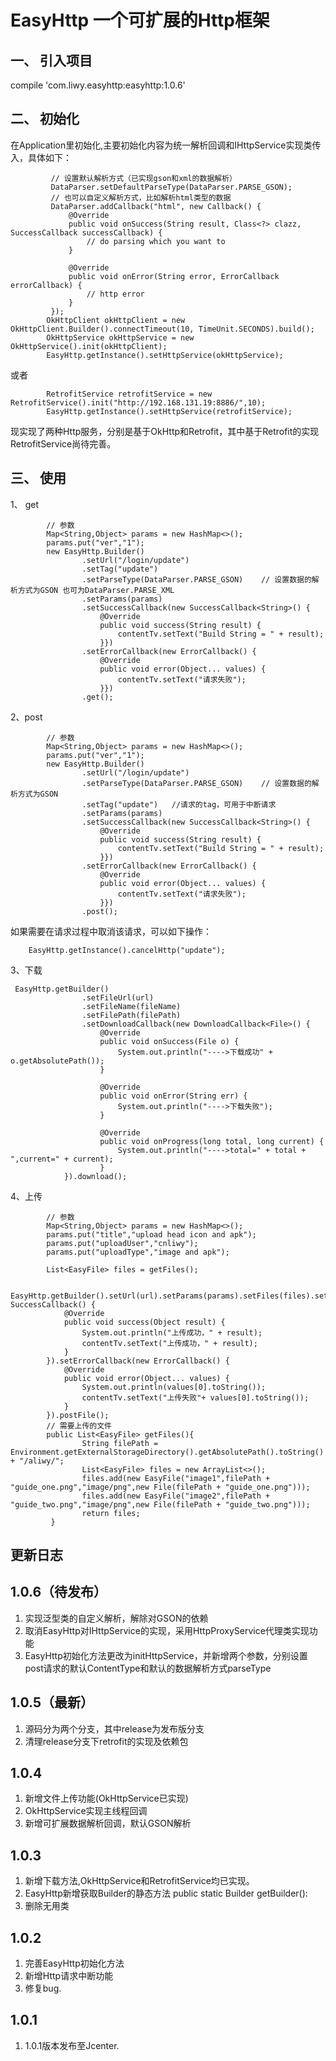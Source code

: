 EasyHttp 一个可扩展的Http框架
===
一、 引入项目
---
compile 'com.liwy.easyhttp:easyhttp:1.0.6'

二、 初始化
---
在Application里初始化,主要初始化内容为统一解析回调和IHttpService实现类传入，具体如下：
```
         // 设置默认解析方式（已实现gson和xml的数据解析）
         DataParser.setDefaultParseType(DataParser.PARSE_GSON);
         // 也可以自定义解析方式，比如解析html类型的数据
         DataParser.addCallback("html", new Callback() {
             @Override
             public void onSuccess(String result, Class<?> clazz, SuccessCallback successCallback) {
                 // do parsing which you want to
             }
 
             @Override
             public void onError(String error, ErrorCallback errorCallback) {
                 // http error
             }
         });
        OkHttpClient okHttpClient = new OkHttpClient.Builder().connectTimeout(10, TimeUnit.SECONDS).build();
        OkHttpService okHttpService = new OkHttpService().init(okHttpClient);
        EasyHttp.getInstance().setHttpService(okHttpService);
```
或者
```
        RetrofitService retrofitService = new RetrofitService().init("http://192.168.131.19:8886/",10);
        EasyHttp.getInstance().setHttpService(retrofitService);
```
现实现了两种Http服务，分别是基于OkHttp和Retrofit，其中基于Retrofit的实现RetrofitService尚待完善。

三、 使用
---
1、 get
```
        // 参数
        Map<String,Object> params = new HashMap<>();
        params.put("ver","1");
        new EasyHttp.Builder()
                .setUrl("/login/update")
                .setTag("update")
                .setParseType(DataParser.PARSE_GSON)    // 设置数据的解析方式为GSON 也可为DataParser.PARSE_XML
                .setParams(params)
                .setSuccessCallback(new SuccessCallback<String>() {
                    @Override
                    public void success(String result) {
                        contentTv.setText("Build String = " + result);
                    }})
                .setErrorCallback(new ErrorCallback() {
                    @Override
                    public void error(Object... values) {
                        contentTv.setText("请求失败");
                    }})
                .get();
```

2、post
```
        // 参数
        Map<String,Object> params = new HashMap<>();
        params.put("ver","1");
        new EasyHttp.Builder()
                .setUrl("/login/update")
                .setParseType(DataParser.PARSE_GSON)    // 设置数据的解析方式为GSON
                .setTag("update")   //请求的tag，可用于中断请求
                .setParams(params)
                .setSuccessCallback(new SuccessCallback<String>() {
                    @Override
                    public void success(String result) {
                        contentTv.setText("Build String = " + result);
                    }})
                .setErrorCallback(new ErrorCallback() {
                    @Override
                    public void error(Object... values) {
                        contentTv.setText("请求失败");
                    }})
                .post();
```

如果需要在请求过程中取消该请求，可以如下操作：
```
    EasyHttp.getInstance().cancelHttp("update");
```

3、下载
```
 EasyHttp.getBuilder()
                .setFileUrl(url)
                .setFileName(fileName)
                .setFilePath(filePath)
                .setDownloadCallback(new DownloadCallback<File>() {
                    @Override
                    public void onSuccess(File o) {
                        System.out.println("---->下载成功" + o.getAbsolutePath());
                    }

                    @Override
                    public void onError(String err) {
                        System.out.println("---->下载失败");
                    }

                    @Override
                    public void onProgress(long total, long current) {
                        System.out.println("---->total=" + total + ",current=" + current);
                    }
            }).download();
```

4、上传
```
        // 参数
        Map<String,Object> params = new HashMap<>();
        params.put("title","upload head icon and apk");
        params.put("uploadUser","cnliwy");
        params.put("uploadType","image and apk");
        
        List<EasyFile> files = getFiles();

        EasyHttp.getBuilder().setUrl(url).setParams(params).setFiles(files).setSuccessCallback(new SuccessCallback() {
            @Override
            public void success(Object result) {
                System.out.println("上传成功，" + result);
                contentTv.setText("上传成功，" + result);
            }
        }).setErrorCallback(new ErrorCallback() {
            @Override
            public void error(Object... values) {
                System.out.println(values[0].toString());
                contentTv.setText("上传失败"+ values[0].toString());
            }
        }).postFile();
        // 需要上传的文件
        public List<EasyFile> getFiles(){
                String filePath = Environment.getExternalStorageDirectory().getAbsolutePath().toString() + "/aliwy/";
                List<EasyFile> files = new ArrayList<>();
                files.add(new EasyFile("image1",filePath + "guide_one.png","image/png",new File(filePath + "guide_one.png")));
                files.add(new EasyFile("image2",filePath + "guide_two.png","image/png",new File(filePath + "guide_two.png")));
                return files;
         }
```

更新日志
---
1.0.6（待发布）
---
1. 实现泛型类的自定义解析，解除对GSON的依赖
2. 取消EasyHttp对IHttpService的实现，采用HttpProxyService代理类实现功能
3. EasyHttp初始化方法更改为initHttpService，并新增两个参数，分别设置post请求的默认ContentType和默认的数据解析方式parseType


1.0.5（最新）
---
1. 源码分为两个分支，其中release为发布版分支
2. 清理release分支下retrofit的实现及依赖包

1.0.4
---
1. 新增文件上传功能(OkHttpService已实现)
2. OkHttpService实现主线程回调
3. 新增可扩展数据解析回调，默认GSON解析

1.0.3
---
1. 新增下载方法,OkHttpService和RetrofitService均已实现。
2. EasyHttp新增获取Builder的静态方法
    public static Builder getBuilder():
3. 删除无用类
    
1.0.2
---
1. 完善EasyHttp初始化方法
2. 新增Http请求中断功能
3. 修复bug.

1.0.1
---
1. 1.0.1版本发布至Jcenter.

